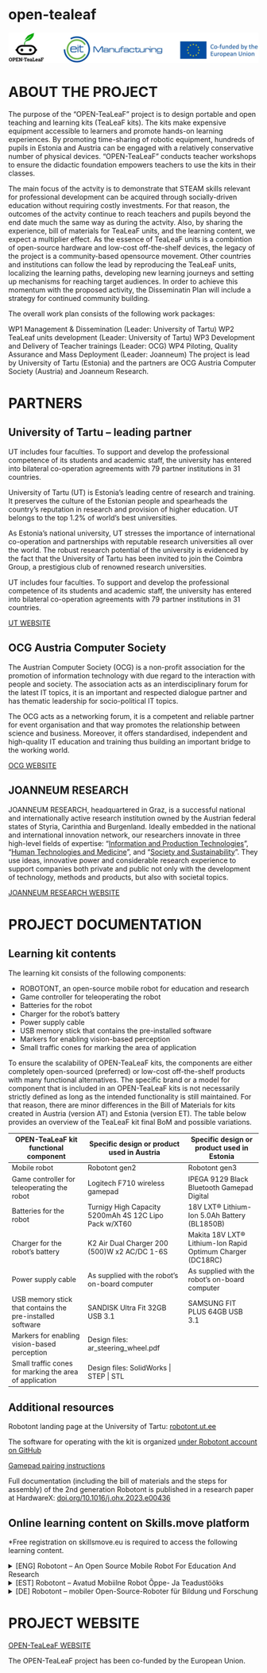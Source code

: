 # open-tealeaf
![Support logos](docs/support_logos.jpg)

# ABOUT THE PROJECT

The purpose of the “OPEN-TeaLeaF” project is to design portable and open teaching and learning kits (TeaLeaF kits). The kits make expensive equipment accessible to learners and promote hands-on learning experiences. By promoting time-sharing of robotic equipment, hundreds of pupils in Estonia and Austria can be engaged with a relatively conservative number of physical devices. “OPEN-TeaLeaF” conducts teacher workshops to ensure the didactic foundation empowers teachers to use the kits in their classes.

The main focus of the actvity is to demonstrate that STEAM skills relevant for professional development can be acquired through socially-driven education without requiring costly investments. For that reason, the outcomes of the actvity continue to reach teachers and pupils beyond the end date much the same way as during the actvity. Also, by sharing the experience, bill of materials for TeaLeaF units, and the learning content, we expect a multiplier effect. As the essence of TeaLeaF units is a combintion of open-source hardware and low-cost off-the-shelf devices, the legacy of the project is a community-based opensource movement. Other countries and institutions can follow the lead by reproducing the TeaLeaF units, localizing the learning paths, developing new learning journeys and setting up mechanisms for reaching target audiences. In order to achieve this momentum with the proposed activity, the Disseminatin Plan will include a strategy for continued community building.

The overall work plan consists of the following work packages:

WP1 Management & Dissemination (Leader: University of Tartu)
WP2 TeaLeaf units development (Leader: University of Tartu)
WP3 Development and Delivery of Teacher trainings (Leader: OCG)
WP4 Piloting, Quality Assurance and Mass Deployment (Leader: Joanneum)
The project is lead by University of Tartu (Estonia) and the partners are OCG Austria Computer Society (Austria) and Joanneum Research.



# PARTNERS

## University of Tartu – leading partner

UT includes four faculties. To support and develop the professional competence of its students and academic staff, the university has entered into bilateral co-operation agreements with 79 partner institutions in 31 countries.

University of Tartu (UT) is Estonia’s leading centre of research and training. It preserves the culture of the Estonian people and spearheads the country’s reputation in research and provision of higher education. UT belongs to the top 1.2% of world’s best universities.

As Estonia’s national university, UT stresses the importance of international co-operation and partnerships with reputable research universities all over the world. The robust research potential of the university is evidenced by the fact that the University of Tartu has been invited to join the Coimbra Group, a prestigious club of renowned research universities.

UT includes four faculties. To support and develop the professional competence of its students and academic staff, the university has entered into bilateral co-operation agreements with 79 partner institutions in 31 countries.

[UT WEBSITE](https://www.ut.ee/en)

## OCG Austria Computer Society

The Austrian Computer Society (OCG) is a non-profit association for the promotion of information technology with due regard to the interaction with people and society. The association acts as an interdisciplinary forum for the latest IT topics, it is an important and respected dialogue partner and has thematic leadership for socio-political IT topics.

The OCG acts as a networking forum, it is a competent and reliable partner for event organisation and that way promotes the relationship between science and business. Moreover, it offers standardised, independent and high-quality IT education and training thus building an important bridge to the working world.

[OCG WEBSITE](https://www.ocg.at/en/austrian-computer-society)

## JOANNEUM RESEARCH

JOANNEUM RESEARCH, headquartered in Graz, is a successful national and internationally active research institution owned by the Austrian federal states of Styria, Carinthia and Burgenland. Ideally embedded in the national and international innovation network, our researchers innovate in three high-level fields of expertise: “[Information and Production Technologies](https://www.joanneum.at/en/informations-und-produktionstechnologien)”, “[Human Technologies and Medicine](https://www.joanneum.at/en/humantechnologie-und-medizin)”, and “[Society and Sustainability](https://www.joanneum.at/en/gesellschaft-und-nachhaltigkeit)”. They use ideas, innovative power and considerable research experience to support companies both private and public not only with the development of technology, methods and products, but also with societal topics.

[JOANNEUM RESEARCH WEBSITE](https://www.joanneum.at/en)

# PROJECT DOCUMENTATION

## Learning kit contents

The learning kit consists of the following components:

- ROBOTONT, an open-source mobile robot for education and research
- Game controller for teleoperating the robot
- Batteries for the robot
- Charger for the robot’s battery
- Power supply cable
- USB memory stick that contains the pre-installed software
- Markers for enabling vision-based perception
- Small traffic cones for marking the area of application

To ensure the scalability of OPEN-TeaLeaF kits, the components are either completely open-sourced (preferred) or low-cost off-the-shelf products with many functional alternatives.
The specific brand or a model for component that is included in an OPEN-TeaLeaF kits is not necessarily strictly defined as long as the intended functionality is still maintained. For that reason, there are minor differences in the Bill of Materials for kits created in Austria (version AT) and Estonia (version ET). The table below provides an overview of the TeaLeaF kit final BoM and possible variations.

| OPEN-TeaLeaF kit functional component                     | Specific design or product used in Austria            | Specific design or product used in Estonia                 |
|-----------------------------------------------------------|-------------------------------------------------------|------------------------------------------------------------|
| Mobile robot                                              | Robotont gen2                                         | Robotont gen3                                              |
| Game controller for teleoperating the robot               | Logitech F710 wireless gamepad                        | IPEGA 9129 Black Bluetooth Gamepad Digital                 |
| Batteries for the robot                                   | Turnigy High Capacity 5200mAh 4S 12C Lipo Pack w/XT60 | 18V LXT® Lithium-Ion 5.0Ah Battery (BL1850B)               |
| Charger for the robot’s battery                           | K2 Air Dual Charger 200 (500)W x2 AC/DC 1-6S          | Makita 18V LXT® Lithium-Ion Rapid Optimum Charger (DC18RC) |
| Power supply cable                                        | As supplied with the robot’s on-board computer        | As supplied with the robot’s on-board computer             |
| USB memory stick that contains the pre-installed software | SANDISK Ultra Fit 32GB USB 3.1                        | SAMSUNG FIT PLUS 64GB USB 3.1                              |
| Markers for enabling vision-based perception              | Design files: ar_steering_wheel.pdf                   |                                                            |
| Small traffic cones for marking the area of application   | Design files: SolidWorks \| STEP \| STL               |                                                            |


## Additional resources

Robotont landing page at the University of Tartu: [robotont.ut.ee](http://robotont.ut.ee)

The software for operating with the kit is organized [under Robotont account on GitHub](https://github.com/robotont/)

[Gamepad pairing instructions](docs/gamepad_pairing.md)

Full documentation (including the bill of materials and the steps for assembly) of the 2nd generation Robotont is published in a research paper at HardwareX: [doi.org/10.1016/j.ohx.2023.e00436](doi.org/10.1016/j.ohx.2023.e00436)

## Online learning content on Skills.move platform

*Free registration on skillsmove.eu is required to access the following learning content.

<details>
  <summary>[ENG] Robotont – An Open Source Mobile Robot For Education And Research</summary>

  * [Robotont – open-source mobile robot for education and research](https://www.skillsmove.eu/course/view.php?id=4141)
  * [Robotont – components](https://www.skillsmove.eu/course/view.php?id=4771)
  * [Robotont – omni-directional wheels](https://www.skillsmove.eu/course/view.php?id=323)
  * [Robotont – sensors](https://www.skillsmove.eu/course/view.php?id=322)
</details>


<details>
  <summary>[EST] Robotont – Avatud Mobiilne Robot Õppe- Ja Teadustööks</summary>

  * [Robotont – avatud robotplatvorm hariduses ja teaduses](https://www.skillsmove.eu/course/view.php?id=1607)
  * [Robotont – komponendid](https://www.skillsmove.eu/course/view.php?id=4297)
  * [Robotont – omni-suunalised rattad](https://www.skillsmove.eu/course/view.php?id=4298)
  * [Robotont – tajurid](https://www.skillsmove.eu/course/view.php?id=4299)
</details>


<details>
  <summary>[DE] Robotont – mobiler Open-Source-Roboter für Bildung und Forschung</summary>
  
  * [Robotont – mobiler Open-Source-Roboter für Bildung und Forschung](https://www.skillsmove.eu/course/view.php?id=4261)
</details>

# PROJECT WEBSITE

[OPEN-TeaLeaF WEBSITE](https://open-tealeaf.eu/)

The OPEN-TeaLeaF project has been co-funded by the European Union.
